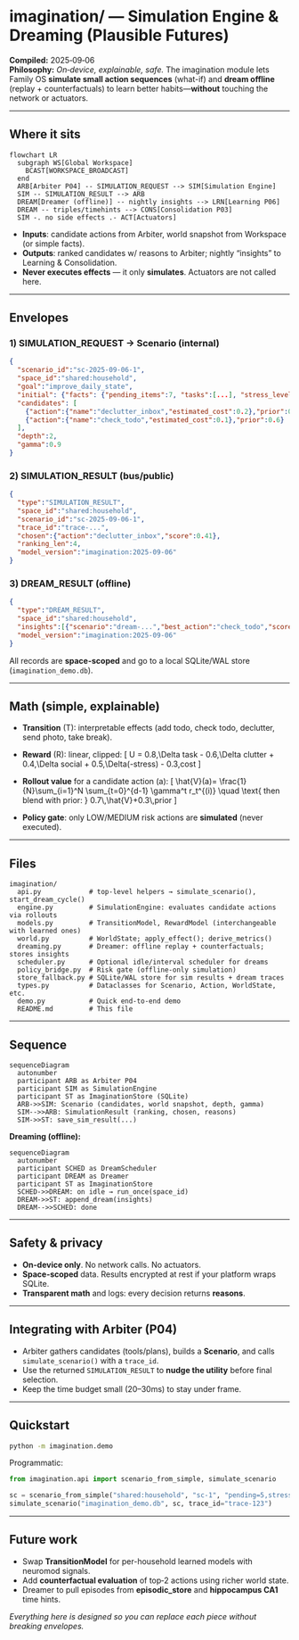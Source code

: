 
# imagination/ — Simulation Engine & Dreaming (Plausible Futures)

**Compiled:** 2025‑09‑06  
**Philosophy:** *On‑device, explainable, safe.* The imagination module lets Family OS **simulate small action sequences** (what-if) and **dream offline** (replay + counterfactuals) to learn better habits—**without** touching the network or actuators.

---

## Where it sits

```mermaid
flowchart LR
  subgraph WS[Global Workspace]
    BCAST[WORKSPACE_BROADCAST]
  end
  ARB[Arbiter P04] -- SIMULATION_REQUEST --> SIM[Simulation Engine]
  SIM -- SIMULATION_RESULT --> ARB
  DREAM[Dreamer (offline)] -- nightly insights --> LRN[Learning P06]
  DREAM -- triples/timehints --> CONS[Consolidation P03]
  SIM -. no side effects .- ACT[Actuators]
```

- **Inputs**: candidate actions from Arbiter, world snapshot from Workspace (or simple facts).  
- **Outputs**: ranked candidates w/ reasons to Arbiter; nightly “insights” to Learning & Consolidation.  
- **Never executes effects** — it only **simulates**. Actuators are not called here.

---

## Envelopes

### 1) SIMULATION_REQUEST → Scenario (internal)
```json
{
  "scenario_id":"sc-2025-09-06-1",
  "space_id":"shared:household",
  "goal":"improve_daily_state",
  "initial": {"facts": {"pending_items":7, "tasks":[...], "stress_level":0.4}},
  "candidates": [
    {"action":{"name":"declutter_inbox","estimated_cost":0.2},"prior":0.7},
    {"action":{"name":"check_todo","estimated_cost":0.1},"prior":0.6}
  ],
  "depth":2,
  "gamma":0.9
}
```

### 2) SIMULATION_RESULT (bus/public)
```json
{
  "type":"SIMULATION_RESULT",
  "space_id":"shared:household",
  "scenario_id":"sc-2025-09-06-1",
  "trace_id":"trace-...",
  "chosen":{"action":"declutter_inbox","score":0.41},
  "ranking_len":4,
  "model_version":"imagination:2025-09-06"
}
```

### 3) DREAM_RESULT (offline)
```json
{
  "type":"DREAM_RESULT",
  "space_id":"shared:household",
  "insights":[{"scenario":"dream-...","best_action":"check_todo","score":0.33}],
  "model_version":"imagination:2025-09-06"
}
```

All records are **space-scoped** and go to a local SQLite/WAL store (`imagination_demo.db`).

---

## Math (simple, explainable)

- **Transition** (T): interpretable effects (add todo, check todo, declutter, send photo, take break).  
- **Reward** (R): linear, clipped:
\[
U = 0.8\,\Delta task - 0.6\,\Delta clutter + 0.4\,\Delta social + 0.5\,\Delta(-stress) - 0.3\,cost
\]

- **Rollout value** for a candidate action \(a\):
\[
\hat{V}(a)= \\frac{1}{N}\\sum_{i=1}^N \\sum_{t=0}^{d-1} \\gamma^t r_t^{(i)} \quad \\text{ then blend with prior: } 0.7\\,\\hat{V}+0.3\\,prior
\]

- **Policy gate**: only LOW/MEDIUM risk actions are **simulated** (never executed).

---

## Files

```
imagination/
  api.py            # top-level helpers → simulate_scenario(), start_dream_cycle()
  engine.py         # SimulationEngine: evaluates candidate actions via rollouts
  models.py         # TransitionModel, RewardModel (interchangeable with learned ones)
  world.py          # WorldState; apply_effect(); derive_metrics()
  dreaming.py       # Dreamer: offline replay + counterfactuals; stores insights
  scheduler.py      # Optional idle/interval scheduler for dreams
  policy_bridge.py  # Risk gate (offline-only simulation)
  store_fallback.py # SQLite/WAL store for sim results + dream traces
  types.py          # Dataclasses for Scenario, Action, WorldState, etc.
  demo.py           # Quick end-to-end demo
  README.md         # This file
```

---

## Sequence

```mermaid
sequenceDiagram
  autonumber
  participant ARB as Arbiter P04
  participant SIM as SimulationEngine
  participant ST as ImaginationStore (SQLite)
  ARB->>SIM: Scenario (candidates, world snapshot, depth, gamma)
  SIM-->>ARB: SimulationResult (ranking, chosen, reasons)
  SIM->>ST: save_sim_result(...)
```

**Dreaming (offline):**

```mermaid
sequenceDiagram
  autonumber
  participant SCHED as DreamScheduler
  participant DREAM as Dreamer
  participant ST as ImaginationStore
  SCHED->>DREAM: on idle → run_once(space_id)
  DREAM->>ST: append_dream(insights)
  DREAM-->>SCHED: done
```

---

## Safety & privacy

- **On-device only**. No network calls. No actuators.  
- **Space-scoped** data. Results encrypted at rest if your platform wraps SQLite.  
- **Transparent math** and logs: every decision returns **reasons**.

---

## Integrating with Arbiter (P04)

- Arbiter gathers candidates (tools/plans), builds a **Scenario**, and calls `simulate_scenario()` with a `trace_id`.
- Use the returned `SIMULATION_RESULT` to **nudge the utility** before final selection.
- Keep the time budget small (20–30ms) to stay under frame.

---

## Quickstart

```bash
python -m imagination.demo
```

Programmatic:

```python
from imagination.api import scenario_from_simple, simulate_scenario

sc = scenario_from_simple("shared:household", "sc-1", "pending=5,stress=0.4,social=0.2,tasks=2done0")
simulate_scenario("imagination_demo.db", sc, trace_id="trace-123")
```

---

## Future work

- Swap **TransitionModel** for per-household learned models with neuromod signals.  
- Add **counterfactual evaluation** of top‑2 actions using richer world state.  
- Dreamer to pull episodes from **episodic_store** and **hippocampus CA1** time hints.

*Everything here is designed so you can replace each piece without breaking envelopes.*
